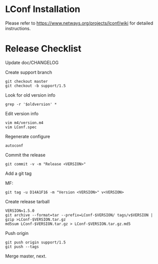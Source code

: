 # LConf Installation

Please refer to https://www.netways.org/projects/lconf/wiki for detailed instructions.


# Release Checklist

Update doc/CHANGELOG

Create support branch

    git checkout master
    git checkout -b support/1.5

Look for old version info

    grep -r '$oldversion' *

Edit version info

    vim m4/version.m4
    vim LConf.spec

Regenerate configure

    autoconf

Commit the release

    git commit -v -m "Release <VERSION>"

Add a git tag

MF:

    git tag -u D14A1F16 -m "Version <VERSION>" v<VERSION>

Create release tarball

    VERSION=1.5.0
    git archive --format=tar --prefix=LConf-$VERSION/ tags/v$VERSION | gzip >LConf-$VERSION.tar.gz
    md5sum LConf-$VERSION.tar.gz > LConf-$VERSION.tar.gz.md5

Push origin

    git push origin support/1.5
    git push --tags

Merge master, next.


